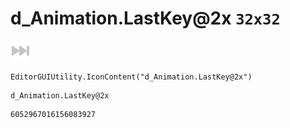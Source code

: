 # d_Animation.LastKey@2x `32x32`
<img src="/img/d_Animation.LastKey@2x.png" width=32 height=32>

``` CSharp
EditorGUIUtility.IconContent("d_Animation.LastKey@2x")
```
```
d_Animation.LastKey@2x
```
```
6052967016156083927
```
